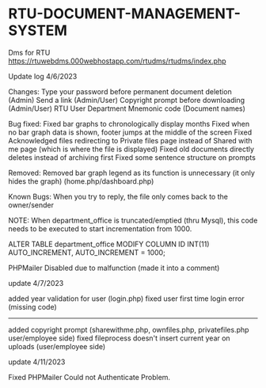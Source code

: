 # RTU-DOCUMENT-MANAGEMENT-SYSTEM
Dms for RTU
https://rtuwebdms.000webhostapp.com/rtudms/rtudms/index.php

Update log 4/6/2023

Changes:
Type your password before permanent document deletion (Admin)
Send a link (Admin/User)
Copyright prompt before downloading (Admin/User)
RTU User Department Mnemonic code (Document names)

Bug fixed:
Fixed bar graphs to chronologically display months
Fixed when no bar graph data is shown, footer jumps at the middle of the screen
Fixed Acknowledged files redirecting to Private files page instead of Shared with me page (which is where the file is displayed)
Fixed old documents directly deletes instead of archiving first
Fixed some sentence structure on prompts

Removed:
Removed bar graph legend as its function is unnecessary (it only hides the graph) (home.php/dashboard.php)

Known Bugs:
When you try to reply, the file only comes back to the owner/sender

NOTE:
When department_office is truncated/emptied (thru Mysql), this code needs to be executed to start incrementation from 1000.

ALTER TABLE department_office MODIFY COLUMN ID INT(11) AUTO_INCREMENT, AUTO_INCREMENT = 1000;

PHPMailer Disabled due to malfunction (made it into a comment)

update 4/7/2023

added year validation for user (login.php)
fixed user first time login error (missing code)

-----------------------------------------------------------------------

added copyright prompt (sharewithme.php, ownfiles.php, privatefiles.php user/employee side)
fixed fileprocess doesn't insert current year on uploads (user/employee side)

update 4/11/2023

Fixed PHPMailer Could not Authenticate Problem.
